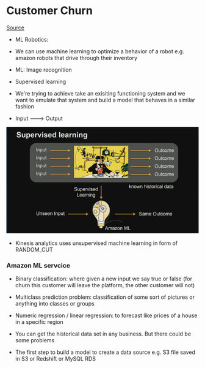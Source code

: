 # Customer Churn

[Source](https://www.youtube.com/watch?v=D04dxTiDO3E)

* ML Robotics:
* We can use machine learning to optimize a behavior of a robot e.g. amazon
robots that drive through their inventory  

* ML: Image recognition

* Supervised learning
* We're trying to achieve take an exisiting functioning system and we want to
emulate that system and build a model that behaves in a similar fashion
* Input ---> Output

![supervised learning](../img/89f-11-03-screenshot.png)

* Kinesis analytics uses unsupervised machine learning in form of RANDOM_CUT

### Amazon ML servcice

* Binary classification: where given a new input we say true or false (for churn
                                                                       this
                                                                       customer
                                                                       will
                                                                       leave the
                                                                       platform,
                                                                       the other
                                                                       customer
                                                                       will not)

* Multiclass prediction problem: classification of some sort of pictures or
anything into classes or groups

* Numeric regression / linear regression: to forecast like prices of a house in
a specific region

* You can get the historical data set in any business. But there could be some
problems

* The first step to build a model to create a data source e.g. S3 file saved in
S3 or Redshift or MySQL RDS
